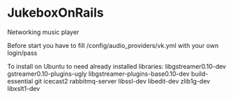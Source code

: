 JukeboxOnRails
==============

Networking music player

Before start you have to fill /config/audio_providers/vk.yml with your own login/pass

To install on Ubuntu to need already installed libraries: 
libgstreamer0.10-dev gstreamer0.10-plugins-ugly libgstreamer-plugins-base0.10-dev build-essential git icecast2 rabbitmq-server 
libssl-dev libedit-dev zlib1g-dev libxslt1-dev 
